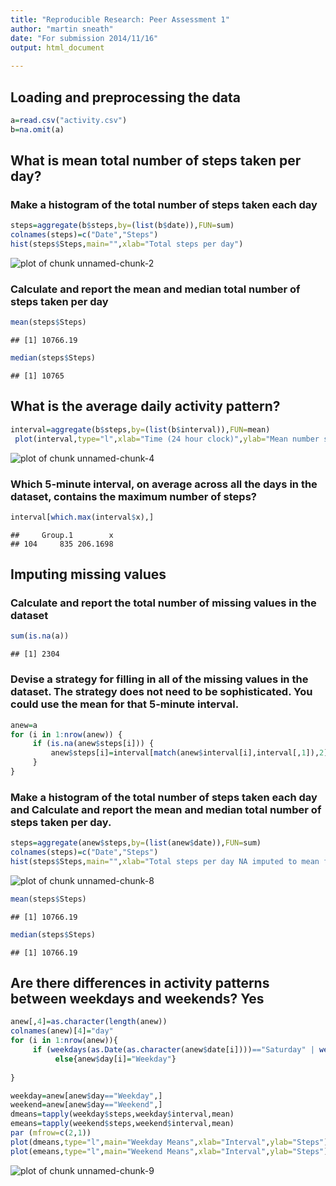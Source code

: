 ```yaml
---
title: "Reproducible Research: Peer Assessment 1"
author: "martin sneath"
date: "For submission 2014/11/16"
output: html_document
  
---
```


## Loading and preprocessing the data

```r
a=read.csv("activity.csv")
b=na.omit(a)
```
## What is mean total number of steps taken per day?
### Make a histogram of the total number of steps taken each day

```r
steps=aggregate(b$steps,by=(list(b$date)),FUN=sum)
colnames(steps)=c("Date","Steps")
hist(steps$Steps,main="",xlab="Total steps per day")
```

![plot of chunk unnamed-chunk-2](figure/unnamed-chunk-2-1.png) 

### Calculate and report the mean and median total number of steps taken per day

```r
mean(steps$Steps)
```

```
## [1] 10766.19
```

```r
median(steps$Steps)
```

```
## [1] 10765
```
## What is the average daily activity pattern?

```r
interval=aggregate(b$steps,by=(list(b$interval)),FUN=mean)
 plot(interval,type="l",xlab="Time (24 hour clock)",ylab="Mean number steps")
```

![plot of chunk unnamed-chunk-4](figure/unnamed-chunk-4-1.png) 

### Which 5-minute interval, on average across all the days in the dataset, contains the maximum number of steps?

```r
interval[which.max(interval$x),]
```

```
##     Group.1        x
## 104     835 206.1698
```

## Imputing missing values
### Calculate and report the total number of missing values in the dataset 

```r
sum(is.na(a))
```

```
## [1] 2304
```

### Devise a strategy for filling in all of the missing values in the dataset. The strategy does not need to be sophisticated. You could use the mean for that 5-minute interval.


```r
anew=a
for (i in 1:nrow(anew)) {
     if (is.na(anew$steps[i])) {
         anew$steps[i]=interval[match(anew$interval[i],interval[,1]),2]         
     }
}
```
### Make a histogram of the total number of steps taken each day and Calculate and report the mean and median total number of steps taken per day.


```r
steps=aggregate(anew$steps,by=(list(anew$date)),FUN=sum)
colnames(steps)=c("Date","Steps")
hist(steps$Steps,main="",xlab="Total steps per day NA imputed to mean for interval")
```

![plot of chunk unnamed-chunk-8](figure/unnamed-chunk-8-1.png) 

```r
mean(steps$Steps)
```

```
## [1] 10766.19
```

```r
median(steps$Steps)
```

```
## [1] 10766.19
```

## Are there differences in activity patterns between weekdays and weekends? Yes


```r
anew[,4]=as.character(length(anew))
colnames(anew)[4]="day"
for (i in 1:nrow(anew)){
     if (weekdays(as.Date(as.character(anew$date[i])))=="Saturday" | weekdays(as.Date(as.character(anew$date[i]))) =="Sunday"){ anew$day[i] = "Weekend"}
          else{anew$day[i]="Weekday"}
   
}

weekday=anew[anew$day=="Weekday",]
weekend=anew[anew$day=="Weekend",]
dmeans=tapply(weekday$steps,weekday$interval,mean)
emeans=tapply(weekend$steps,weekend$interval,mean)
par (mfrow=c(2,1))
plot(dmeans,type="l",main="Weekday Means",xlab="Interval",ylab="Steps")
plot(emeans,type="l",main="Weekend Means",xlab="Interval",ylab="Steps")
```

![plot of chunk unnamed-chunk-9](figure/unnamed-chunk-9-1.png) 

